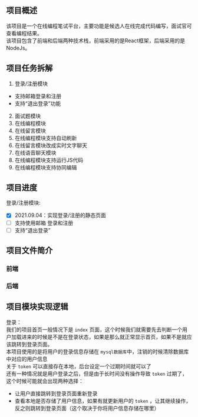 ## 项目概述
该项目是一个在线编程笔试平台，主要功能是候选人在线完成代码编写，面试官可查看编程结果。  
该项目包含了前端和后端两种技术栈，前端采用的是React框架，后端采用的是NodeJs。
## 项目任务拆解
1. 登录/注册模块
- 支持邮箱登录和注册
- 支持“退出登录”功能
2. 面试题模块
3. 在线编程模块
4. 在线留言模块
5. 在线编程模块支持自动刷新
6. 在线留言模块改成实时文字聊天
7. 在线语音聊天模块
8. 在线编程模块支持运行JS代码
9.  在线编程模块支持协同编辑
## 项目进度
登录/注册模块:
- [x] 2021.09.04：实现登录/注册的静态页面
- [ ] 支持使用邮箱 登录和注册
- [ ] 支持“退出登录”
## 项目文件简介
### 前端
### 后端
## 项目模块实现逻辑
登录：  
我们的项目首页一般情况下是 `index` 页面，这个时候我们就需要先去判断一个用户加载进来的时候是不是在登录状态，如果是那么就正常显示首页，如果不是就应该跳转到登录页面。  
本项目使用的是将用户的登录信息存储在 `mysql数据库`中，注销的时候清除数据库中对应的用户信息  
关于 `token` 可以直接存在本地，后台设定一个过期时间就可以了  
还有一种情况就是用户登录之后，但是由于长时间没有操作导致 `token` 过期了，这个时候可能就会出现两种选择：  
- 让用户直接跳转到登录页面重新登录
- 查看本地是否存储了用户信息，如果有就更新用户的 `token` ，让其继续操作，反之则跳转到登录页面（这个取决于你将用户信息存储在哪里）
